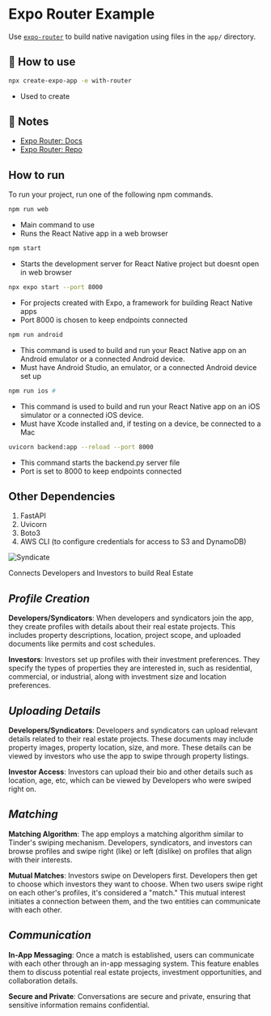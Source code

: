 # Expo Router Example

Use [`expo-router`](https://expo.github.io/router) to build native navigation using files in the `app/` directory.

## 🚀 How to use

```sh
npx create-expo-app -e with-router
```

- Used to create

## 📝 Notes

- [Expo Router: Docs](https://expo.github.io/router)
- [Expo Router: Repo](https://github.com/expo/router)

## How to run

To run your project, run one of the following npm commands.

```sh
npm run web
```

- Main command to use
- Runs the React Native app in a web browser

```sh
npm start
```

- Starts the development server for React Native project but doesnt open in web browser

```sh
npx expo start --port 8000
```

- For projects created with Expo, a framework for building React Native apps
- Port 8000 is chosen to keep endpoints connected

```sh
npm run android
```

- This command is used to build and run your React Native app on an Android emulator or a connected Android device.
- Must have Android Studio, an emulator, or a connected Android device set up

```sh
npm run ios #
```

- This command is used to build and run your React Native app on an iOS simulator or a connected iOS device.
- Must have Xcode installed and, if testing on a device, be connected to a Mac

```sh
uvicorn backend:app --reload --port 8000
```

- This command starts the backend.py server file
- Port is set to 8000 to keep endpoints connected

## Other Dependencies

1. FastAPI
2. Uvicorn
3. Boto3
4. AWS CLI (to configure credentials for access to S3 and DynamoDB)

![Syndicate](img/demo_1min.gif)

Connects Developers and Investors to build Real Estate


## _Profile Creation_

**Developers/Syndicators**: When developers and syndicators join the app, they create profiles with details about their real estate projects. This includes property descriptions, location, project scope, and uploaded documents like permits and cost schedules.

**Investors**: Investors set up profiles with their investment preferences. They specify the types of properties they are interested in, such as residential, commercial, or industrial, along with investment size and location preferences.

## _Uploading Details_

**Developers/Syndicators**: Developers and syndicators can upload relevant details related to their real estate projects. These documents may include property images, property location, size, and more. These details can be viewed by investors who use the app to swipe through property listings.

**Investor Access**: Investors can upload their bio and other details such as location, age, etc, which can be viewed by Developers who were swiped right on.

## _Matching_

**Matching Algorithm**: The app employs a matching algorithm similar to Tinder's swiping mechanism. Developers, syndicators, and investors can browse profiles and swipe right (like) or left (dislike) on profiles that align with their interests.

**Mutual Matches**: Investors swipe on Developers first. Developers then get to choose which investors they want to choose. When two users swipe right on each other's profiles, it's considered a "match." This mutual interest initiates a connection between them, and the two entities can communicate with each other.

## _Communication_

**In-App Messaging**: Once a match is established, users can communicate with each other through an in-app messaging system. This feature enables them to discuss potential real estate projects, investment opportunities, and collaboration details.

**Secure and Private**: Conversations are secure and private, ensuring that sensitive information remains confidential.
